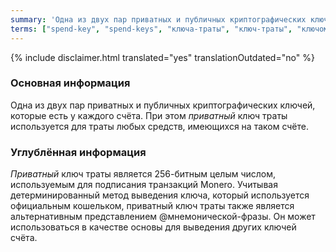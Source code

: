 ```yaml
---
summary: 'Одна из двух пар приватных и публичных криптографических ключей, которые есть у каждого счёта. При этом *приватный* ключ траты используется для траты любых средств, имеющихся на таком счёте'
terms: ["spend-key", "spend-keys", "ключа-траты", "ключ-траты", "ключом-траты"]
---
```


{% include disclaimer.html translated="yes" translationOutdated="no" %}

### Основная информация

Одна из двух пар приватных и публичных криптографических ключей, которые
есть у каждого счёта. При этом *приватный* ключ траты используется для траты
любых средств, имеющихся на таком счёте.

### Углублённая информация

*Приватный* ключ траты является 256-битным целым числом, используемым для
подписания транзакций Monero. Учитывая детерминированный метод выведения
ключа, который используется официальным кошельком, приватный ключ траты
также является альтернативным представлением @мнемонической-фразы. Он может
использоваться в качестве основы для выведения других ключей счёта.
